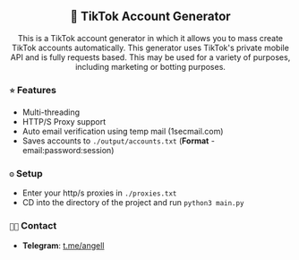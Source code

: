 <h2 align="center">🎯 TikTok Account Generator</h2>
  <p align="center">This is a TikTok account generator in which it allows you to mass create TikTok accounts automatically. This generator uses TikTok's private mobile API and is fully requests based. This may be used for a variety of purposes, including marketing or botting purposes. 

### `⭐` Features
- Multi-threading
- HTTP/S Proxy support 
- Auto email verification using temp mail (1secmail.com)
- Saves accounts to `./output/accounts.txt` (**Format** - email:password:session)

### `⚙️` Setup
- Enter your http/s proxies in `./proxies.txt`
- CD into the directory of the project and run `python3 main.py`

### `👨‍💻` Contact
- **Telegram**: [t.me/angell](https://t.me/angell)
